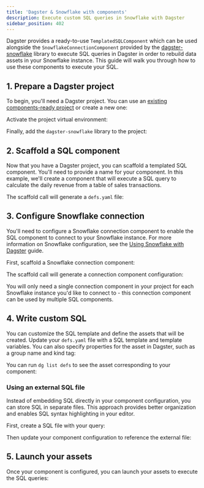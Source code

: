 ```yaml
---
title: 'Dagster & Snowflake with components'
description: Execute custom SQL queries in Snowflake with Dagster
sidebar_position: 402
---
```


Dagster provides a ready-to-use `TemplatedSQLComponent` which can be used alongside the `SnowflakeConnectionComponent` provided by the [dagster-snowflake](/integrations/libraries/snowflake) library to execute SQL queries in Dagster in order to rebuild data assets in your Snowflake instance. This guide will walk you through how to use these components to execute your SQL.

## 1. Prepare a Dagster project

To begin, you'll need a Dagster project. You can use an [existing components-ready project](/guides/build/projects/moving-to-components/migrating-project) or create a new one:

<CliInvocationExample path="docs_snippets/docs_snippets/guides/components/integrations/snowflake-sql-component/1-scaffold-project.txt" />

Activate the project virtual environment:

<CliInvocationExample contents="source ../.venv/bin/activate" />

Finally, add the `dagster-snowflake` library to the project:

<CliInvocationExample path="docs_snippets/docs_snippets/guides/components/integrations/snowflake-sql-component/2-add-snowflake.txt" />

## 2. Scaffold a SQL component

Now that you have a Dagster project, you can scaffold a templated SQL component. You'll need to provide a name for your component. In this example, we'll create a component that will execute a SQL query to calculate the daily revenue from a table of sales transactions.

<CliInvocationExample path="docs_snippets/docs_snippets/guides/components/integrations/snowflake-sql-component/3-scaffold-snowflake-component.txt" />

The scaffold call will generate a `defs.yaml` file:

<CliInvocationExample path="docs_snippets/docs_snippets/guides/components/integrations/snowflake-sql-component/4-tree.txt" />

## 3. Configure Snowflake connection

You'll need to configure a Snowflake connection component to enable the SQL component to connect to your Snowflake instance. For more information on Snowflake configuration, see the [Using Snowflake with Dagster](/integrations/libraries/snowflake/using-snowflake-with-dagster#step-1-configure-the-snowflake-resource) guide.

First, scaffold a Snowflake connection component:

<CliInvocationExample path="docs_snippets/docs_snippets/guides/components/integrations/snowflake-sql-component/6-scaffold-connection-component.txt" />

The scaffold call will generate a connection component configuration:

<CodeExample path="docs_snippets/docs_snippets/guides/components/integrations/snowflake-sql-component/7-connection-component.yaml" title="my_project/defs/snowflake_connection/defs.yaml" language="yaml" />

<CliInvocationExample path="docs_snippets/docs_snippets/guides/components/integrations/snowflake-sql-component/8-tree.txt" />

You will only need a single connection component in your project for each Snowflake instance you'd like to connect to - this connection component can be used by multiple SQL components.

## 4. Write custom SQL

You can customize the SQL template and define the assets that will be created. Update your `defs.yaml` file with a SQL template and template variables. You can also specify properties for the asset in Dagster, such as a group name and kind tag:

<CodeExample path="docs_snippets/docs_snippets/guides/components/integrations/snowflake-sql-component/9-customized-component.yaml" title="my_project/defs/daily_revenue/defs.yaml" language="yaml" />

You can run `dg list defs` to see the asset corresponding to your component:

<WideContent maxSize={1100}>
<CliInvocationExample path="docs_snippets/docs_snippets/guides/components/integrations/snowflake-sql-component/10-list-defs.txt" />
</WideContent>

### Using an external SQL file

Instead of embedding SQL directly in your component configuration, you can store SQL in separate files. This approach provides better organization and enables SQL syntax highlighting in your editor.

First, create a SQL file with your query:

<CodeExample path="docs_snippets/docs_snippets/guides/components/integrations/snowflake-sql-component/12-sql-file.sql" title="my_project/defs/daily_revenue/daily_revenue.sql" language="sql" />

<CliInvocationExample path="docs_snippets/docs_snippets/guides/components/integrations/snowflake-sql-component/14-tree-with-sql.txt" />

Then update your component configuration to reference the external file:

<CodeExample path="docs_snippets/docs_snippets/guides/components/integrations/snowflake-sql-component/13-file-based-component.yaml" title="my_project/defs/daily_revenue/defs.yaml" language="yaml" />

## 5. Launch your assets

Once your component is configured, you can launch your assets to execute the SQL queries:

<CliInvocationExample path="docs_snippets/docs_snippets/guides/components/integrations/snowflake-sql-component/16-launch.txt" />
